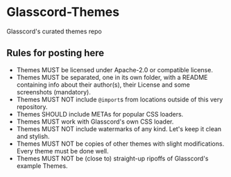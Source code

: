 # Glasscord-Themes

Glasscord's curated themes repo

## Rules for posting here

- Themes MUST be licensed under Apache-2.0 or compatible license.
- Themes MUST be separated, one in its own folder, with a README containing info about their author(s), their License and some screenshots (mandatory).
- Themes MUST NOT include `@import`s from locations outside of this very repository.
- Themes SHOULD include METAs for popular CSS loaders.
- Themes MUST work with Glasscord's own CSS loader.
- Themes MUST NOT include watermarks of any kind. Let's keep it clean and stylish.
- Themes MUST NOT be copies of other themes with slight modifications. Every theme must be done well.
- Themes MUST NOT be (close to) straight-up ripoffs of Glasscord's example Themes.
